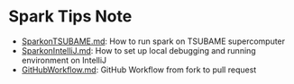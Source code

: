 # Spark Tips Note

- [SparkonTSUBAME.md](./SparkonTSUBAME.md): How to run spark on TSUBAME supercomputer
- [SparkonIntelliJ.md](./SparkonIntelliJ.md): How to set up local debugging and running environment on IntelliJ
- [GitHubWorkflow.md](./GitHubWorkflow.md): GitHub Workflow from fork to pull request
